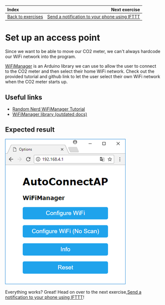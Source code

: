 | Index                                      |                                                         Next exercise |
| :----------------------------------------- | --------------------------------------------------------------------: |
| [Back to exercises](../index.md#exercises) | [Send a notification to your phone using IFTTT](send-notification.md) |

# Set up an access point

Since we want to be able to move our CO2 meter, we can't always hardcode our WiFi network into the program.

[WiFiManager](https://github.com/tzapu/WiFiManager) is an Arduino library we can use to allow the user to connect to the CO2 meter and then select their home WiFi network. Check out the provided tutorial and github link to let the user select their own WiFi network when the CO2 meter starts up.

## Useful links

- [Random Nerd WiFiManager Tutorial](https://randomnerdtutorials.com/wifimanager-with-esp8266-autoconnect-custom-parameter-and-manage-your-ssid-and-password/)
- [WiFiManager library (outdated docs)](https://github.com/tzapu/WiFiManager)

## Expected result

![Result](../assets/access-point-result.png "Result")

Everything works? Great! Head on over to the next exercise,[Send a notification to your phone using IFTTT](send-notification.md)!
